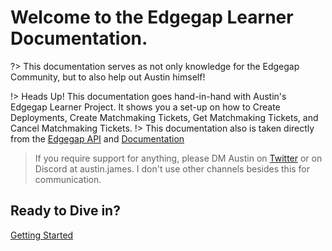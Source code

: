 # Welcome to the Edgegap Learner Documentation.
?> This documentation serves as not only knowledge for the Edgegap Community, but to also help out Austin himself!

!> Heads Up! This documentation goes hand-in-hand with Austin's Edgegap Learner Project. It shows you a set-up on how to Create Deployments, Create Matchmaking Tickets, Get Matchmaking Tickets, and Cancel Matchmaking Tickets.
!> This documentation also is taken directly from the [Edgegap API](https://docs.edgegap.com/api/) and [Documentation](https://docs.edgegap.com/docs/)
> If you require support for anything, please DM Austin on [Twitter](twitter.com/austinjgaudet) or on Discord at austin.james. I don't use other channels besides this for communication.



## Ready to Dive in?
[Getting Started](requirements)
